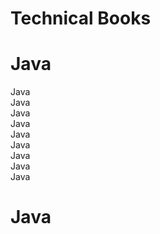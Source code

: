 # Technical Books
# Java
Java<br>
Java<br>
Java<br>
Java<br>
Java<br>
Java<br>
Java<br>
Java<br>
Java<br>













# Java

